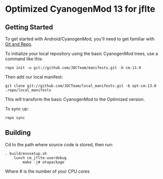 Optimized CyanogenMod 13 for jflte
===========

Getting Started
---------------

To get started with Android/CyanogenMod, you'll need to get
familiar with [Git and Repo](http://source.android.com/source/using-repo.html).

To initialize your local repository using the basic CyanogenMod trees, use a command like this:

    repo init -u git://github.com/JDCTeam/manifests.git -b cm-13.0
    
Then add our local manifest:

    git clone git://github.com/JDCTeam/local_manifests.git -b opt-cm-13.0 .repo/local_manifests
    
This will transform the basic CyanogenMod to the Optimized version.

To sync up:

    repo sync

Building
---------------

Cd to the path where source code is stored, then run:

    . build/envsetup.sh
        lunch cm_jflte-userdebug
            make -j# otapackage
            
Where # is the number of your CPU cores
